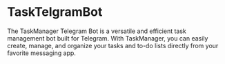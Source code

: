 # TaskTelgramBot
The TaskManager Telegram Bot is a versatile and efficient task management bot built for Telegram. With TaskManager, you can easily create, manage, and organize your tasks and to-do lists directly from your favorite messaging app.
